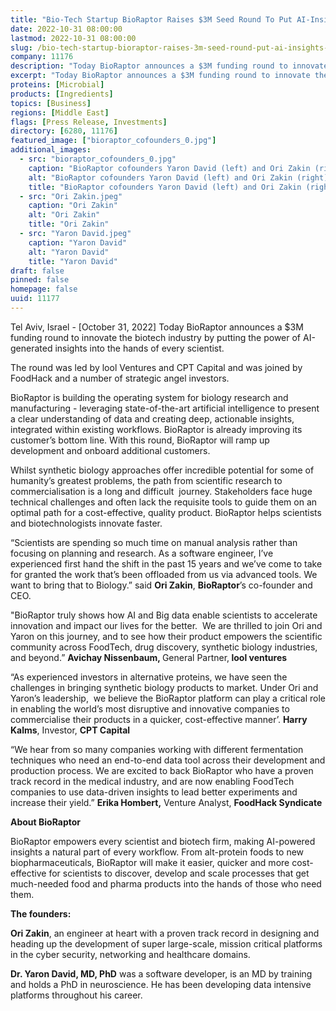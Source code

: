 ```yaml
---
title: "Bio-Tech Startup BioRaptor Raises $3M Seed Round To Put AI-Insights In The Hands of Scientists"
date: 2022-10-31 08:00:00
lastmod: 2022-10-31 08:00:00
slug: /bio-tech-startup-bioraptor-raises-3m-seed-round-put-ai-insights-hands-scientists
company: 11176
description: "Today BioRaptor announces a $3M funding round to innovate the biotech industry by putting the power of AI-generated insights into the hands of every scientist"
excerpt: "Today BioRaptor announces a $3M funding round to innovate the biotech industry by putting the power of AI-generated insights into the hands of every scientist"
proteins: [Microbial]
products: [Ingredients]
topics: [Business]
regions: [Middle East]
flags: [Press Release, Investments]
directory: [6280, 11176]
featured_image: ["bioraptor_cofounders_0.jpg"]
additional_images:
  - src: "bioraptor_cofounders_0.jpg"
    caption: "BioRaptor cofounders Yaron David (left) and Ori Zakin (right)."
    alt: "BioRaptor cofounders Yaron David (left) and Ori Zakin (right)."
    title: "BioRaptor cofounders Yaron David (left) and Ori Zakin (right)."
  - src: "Ori Zakin.jpeg"
    caption: "Ori Zakin"
    alt: "Ori Zakin"
    title: "Ori Zakin"
  - src: "Yaron David.jpeg"
    caption: "Yaron David"
    alt: "Yaron David"
    title: "Yaron David"
draft: false
pinned: false
homepage: false
uuid: 11177
---
```

<p>Tel Aviv, Israel - [October 31, 2022] Today BioRaptor announces a $3M funding round to innovate the biotech industry by putting the power of AI-generated insights into the hands of every scientist.</p>
<p>The round was led by lool Ventures and CPT Capital and was joined by FoodHack and a number of strategic angel investors.</p>
<p>BioRaptor is building the operating system for biology research and manufacturing - leveraging state-of-the-art artificial intelligence to present a clear understanding of data and creating deep, actionable insights, integrated within existing workflows. BioRaptor is already improving its customer’s bottom line. With this round, BioRaptor will ramp up development and onboard additional customers.</p>
<p>Whilst synthetic biology approaches offer incredible potential for some of humanity’s greatest problems, the path from scientific research to commercialisation is a long and difficult  journey. Stakeholders face huge technical challenges and often lack the requisite tools to guide them on an optimal path for a cost-effective, quality product. BioRaptor helps scientists and biotechnologists innovate faster.</p>
<p>“Scientists are spending so much time on manual analysis rather than focusing on planning and research. As a software engineer, I’ve experienced first hand the shift in the past 15 years and we’ve come to take for granted the work that’s been offloaded from us via advanced tools. We want to bring that to Biology.” said <strong>Ori Zakin</strong>, <strong>BioRaptor</strong>’s co-founder and CEO.</p>
<p>"BioRaptor truly shows how AI and Big data enable scientists to accelerate innovation and impact our lives for the better.  We are thrilled to join Ori and Yaron on this journey, and to see how their product empowers the scientific community across FoodTech, drug discovery, synthetic biology industries, and beyond.” <strong>Avichay Nissenbaum, </strong>General Partner,<strong> lool ventures</strong></p>
<p>“As experienced investors in alternative proteins, we have seen the challenges in bringing synthetic biology products to market. Under Ori and Yaron’s leadership,  we believe the BioRaptor platform can play a critical role in enabling the world’s most disruptive and innovative companies to commercialise their products in a quicker, cost-effective manner’. <strong>Harry Kalms</strong>, Investor, <strong>CPT Capital</strong></p>
<p>“We hear from so many companies working with different fermentation techniques who need an end-to-end data tool across their development and production process. We are excited to back BioRaptor who have a proven track record in the medical industry, and are now enabling FoodTech companies to use data-driven insights to lead better experiments and increase their yield.” <strong>Erika Hombert,</strong> Venture Analyst, <strong>FoodHack Syndicate</strong></p>
<p><strong>About BioRaptor</strong> </p>
<p>BioRaptor empowers every scientist and biotech firm, making AI-powered insights a natural part of every workflow. From alt-protein foods to new biopharmaceuticals, BioRaptor will make it easier, quicker and more cost-effective for scientists to discover, develop and scale processes that get much-needed food and pharma products into the hands of those who need them.</p>
<p><strong>The founders:</strong></p>
<p><strong>Ori Zakin</strong>, an engineer at heart with a proven track record in designing and heading up the development of super large-scale, mission critical platforms in the cyber security, networking and healthcare domains.</p>
<p><strong>Dr. Yaron David, MD, PhD</strong> was a software developer, is an MD by training and holds a PhD in neuroscience. He has been developing data intensive platforms throughout his career.</p>
